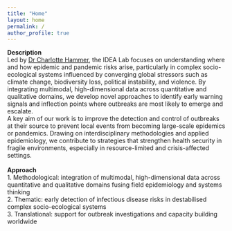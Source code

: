 ```yaml
---
title: "Home"
layout: home
permalink: /
author_profile: true
---
```

**Description** <br>
Led by [Dr Charlotte Hammer](/team/charlotte-hammer/), the IDEA Lab focuses on understanding where and how epidemic and pandemic risks arise, particularly in complex socio-ecological systems influenced by converging global stressors such as climate change, biodiversity loss, political instability, and violence. By integrating multimodal, high-dimensional data across quantitative and qualitative domains, we develop novel approaches to identify early warning signals and inflection points where outbreaks are most likely to emerge and escalate. <br>
A key aim of our work is to improve the detection and control of outbreaks at their source to prevent local events from becoming large-scale epidemics or pandemics. Drawing on interdisciplinary methodologies and applied epidemiology, we contribute to strategies that strengthen health security in fragile environments, especially in resource-limited and crisis-affected settings. <br>
<br>
**Approach** <br>
1.⁠ ⁠Methodological: integration of multimodal, high-dimensional data across quantitative and qualitative domains fusing field epidemiology and systems thinking <br>
2.⁠ ⁠Thematic: early detection of infectious disease risks in destabilised complex socio-ecological systems <br>
3.⁠ ⁠Translational: support for outbreak investigations and capacity building worldwide <br>
